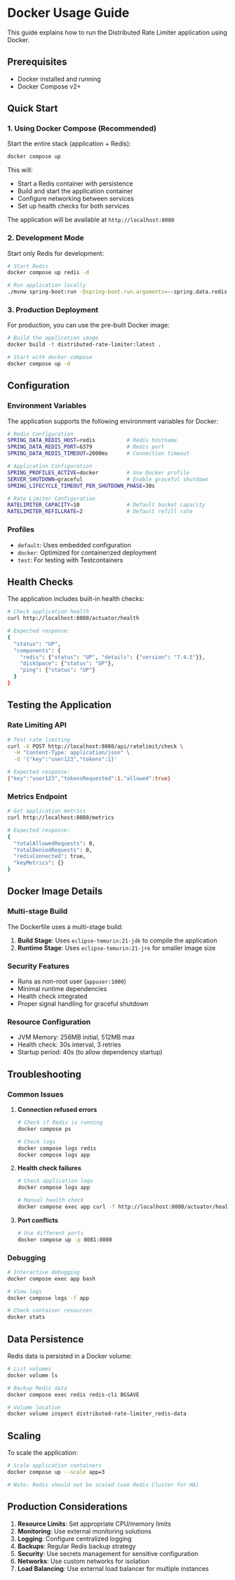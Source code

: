 # Docker Usage Guide

This guide explains how to run the Distributed Rate Limiter application using Docker.

## Prerequisites

- Docker installed and running
- Docker Compose v2+

## Quick Start

### 1. Using Docker Compose (Recommended)

Start the entire stack (application + Redis):

```bash
docker compose up
```

This will:
- Start a Redis container with persistence
- Build and start the application container
- Configure networking between services
- Set up health checks for both services

The application will be available at `http://localhost:8080`

### 2. Development Mode

Start only Redis for development:

```bash
# Start Redis
docker compose up redis -d

# Run application locally
./mvnw spring-boot:run -Dspring-boot.run.arguments=--spring.data.redis.host=localhost
```

### 3. Production Deployment

For production, you can use the pre-built Docker image:

```bash
# Build the application image
docker build -t distributed-rate-limiter:latest .

# Start with docker-compose
docker compose up -d
```

## Configuration

### Environment Variables

The application supports the following environment variables for Docker:

```bash
# Redis Configuration
SPRING_DATA_REDIS_HOST=redis          # Redis hostname
SPRING_DATA_REDIS_PORT=6379           # Redis port
SPRING_DATA_REDIS_TIMEOUT=2000ms      # Connection timeout

# Application Configuration
SPRING_PROFILES_ACTIVE=docker         # Use Docker profile
SERVER_SHUTDOWN=graceful              # Enable graceful shutdown
SPRING_LIFECYCLE_TIMEOUT_PER_SHUTDOWN_PHASE=30s

# Rate Limiter Configuration
RATELIMITER_CAPACITY=10               # Default bucket capacity
RATELIMITER_REFILLRATE=2              # Default refill rate
```

### Profiles

- `default`: Uses embedded configuration
- `docker`: Optimized for containerized deployment
- `test`: For testing with Testcontainers

## Health Checks

The application includes built-in health checks:

```bash
# Check application health
curl http://localhost:8080/actuator/health

# Expected response:
{
  "status": "UP",
  "components": {
    "redis": {"status": "UP", "details": {"version": "7.4.5"}},
    "diskSpace": {"status": "UP"},
    "ping": {"status": "UP"}
  }
}
```

## Testing the Application

### Rate Limiting API

```bash
# Test rate limiting
curl -X POST http://localhost:8080/api/ratelimit/check \
  -H "Content-Type: application/json" \
  -d '{"key":"user123","tokens":1}'

# Expected response:
{"key":"user123","tokensRequested":1,"allowed":true}
```

### Metrics Endpoint

```bash
# Get application metrics
curl http://localhost:8080/metrics

# Expected response:
{
  "totalAllowedRequests": 0,
  "totalDeniedRequests": 0,
  "redisConnected": true,
  "keyMetrics": {}
}
```

## Docker Image Details

### Multi-stage Build

The Dockerfile uses a multi-stage build:

1. **Build Stage**: Uses `eclipse-temurin:21-jdk` to compile the application
2. **Runtime Stage**: Uses `eclipse-temurin:21-jre` for smaller image size

### Security Features

- Runs as non-root user (`appuser:1000`)
- Minimal runtime dependencies
- Health check integrated
- Proper signal handling for graceful shutdown

### Resource Configuration

- JVM Memory: 256MB initial, 512MB max
- Health check: 30s interval, 3 retries
- Startup period: 40s (to allow dependency startup)

## Troubleshooting

### Common Issues

1. **Connection refused errors**
   ```bash
   # Check if Redis is running
   docker compose ps
   
   # Check logs
   docker compose logs redis
   docker compose logs app
   ```

2. **Health check failures**
   ```bash
   # Check application logs
   docker compose logs app
   
   # Manual health check
   docker compose exec app curl -f http://localhost:8080/actuator/health
   ```

3. **Port conflicts**
   ```bash
   # Use different ports
   docker compose up -p 8081:8080
   ```

### Debugging

```bash
# Interactive debugging
docker compose exec app bash

# View logs
docker compose logs -f app

# Check container resources
docker stats
```

## Data Persistence

Redis data is persisted in a Docker volume:

```bash
# List volumes
docker volume ls

# Backup Redis data
docker compose exec redis redis-cli BGSAVE

# Volume location
docker volume inspect distributed-rate-limiter_redis-data
```

## Scaling

To scale the application:

```bash
# Scale application containers
docker compose up --scale app=3

# Note: Redis should not be scaled (use Redis Cluster for HA)
```

## Production Considerations

1. **Resource Limits**: Set appropriate CPU/memory limits
2. **Monitoring**: Use external monitoring solutions
3. **Logging**: Configure centralized logging
4. **Backups**: Regular Redis backup strategy
5. **Security**: Use secrets management for sensitive configuration
6. **Networks**: Use custom networks for isolation
7. **Load Balancing**: Use external load balancer for multiple instances